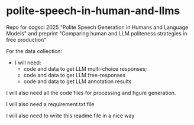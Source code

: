 # polite-speech-in-human-and-llms
Repo for cogsci 2025 "Polite Speech Generation in Humans and Language Models" and preprint "Comparing human and LLM politeness strategies in free production"


For the data collection:


- I will need:
  - code and data to get LLM multi-choice responses;
  - code and data to get LLM free-responses
  - code and data to get LLM annotation results

 I will also need all the code files for processing and figure generation.

 I will also need a requirement.txt file

 I will also need to write this readme file in a nice way






